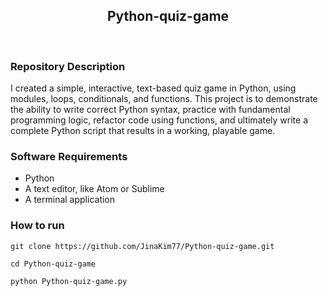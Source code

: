 <h2 align="center">
    Python-quiz-game
</h2>
<br>

### Repository Description 
I created a simple, interactive, text-based quiz game in Python, using modules, loops, conditionals, and functions. 
This project is to demonstrate the ability to write correct Python syntax, practice with fundamental programming logic, refactor code using functions, 
and ultimately write a complete Python script that results in a working, playable game.<br>

### Software Requirements
- Python
- A text editor, like Atom or Sublime
- A terminal application<br>

### How to run
`git clone https://github.com/JinaKim77/Python-quiz-game.git`<br>

`cd Python-quiz-game`<br>

`python Python-quiz-game.py`<br>